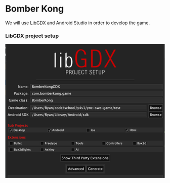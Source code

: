 # Bomber Kong

We will use [LibGDX](https://libgdx.badlogicgames.com/) and Android Studio in order to develop the game.

### LibGDX project setup

![LibGDX Project Setup](/images/LIBGDXProjectSetup.png)